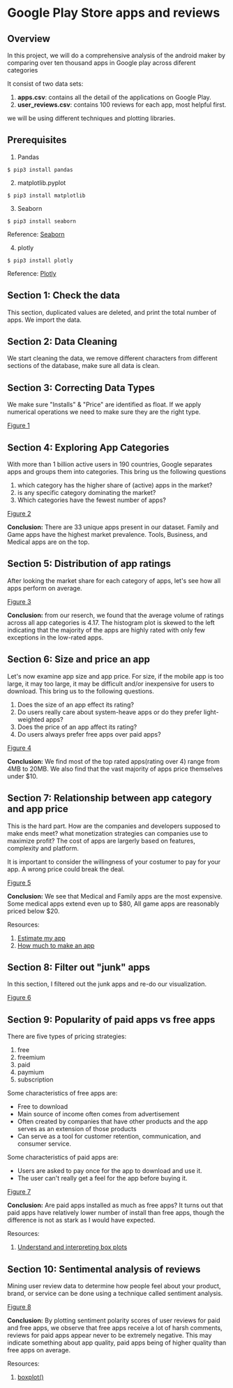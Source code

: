 # Google Play Store apps and reviews

## Overview

In this project, we will do a comprehensive analysis of the android maker by comparing over ten thousand apps 
in Google play across diferent categories

It consist of two data sets: 
1. **apps.csv**: contains all the detail of the applications on Google Play.
2. **user_reviews.csv**: contains 100 reviews for each app, most helpful first.

we will be using different techniques and plotting libraries.

## Prerequisites

1. Pandas
```
$ pip3 install pandas
```
2. matplotlib.pyplot
```
$ pip3 install matplotlib
```
3. Seaborn
```
$ pip3 install seaborn
```
Reference: [Seaborn](https://seaborn.pydata.org/index.html)

4. plotly
```
$ pip3 install plotly
```
Reference: [Plotly](https://plotly.com/python/box-plots/)

## Section 1: Check the data

This section, duplicated values are deleted, and print the total number of apps. 
We import the data. 

## Section 2: Data Cleaning

We start cleaning the data, we remove different characters from different sections 
of the database, make sure all data is clean. 

## Section 3: Correcting Data Types

We make sure "Installs" & "Price" are identified as float. If we apply numerical 
operations we need to make sure they are the right type. 

[Figure 1](/pictures/figure1.png)

## Section 4: Exploring App Categories

With more than 1 billion active users in 190 countries, Google separates apps and groups
them into categories. This bring us the following questions

1. which category has the higher share of (active) apps in the market?
2. is any specific category dominating the market?
3. Which categories have the fewest number of apps?

[Figure 2](pictures/figure2.png)

**Conclusion:** There are 33 unique apps present in our dataset. Family and Game apps
have the highest market prevalence. Tools, Business, and Medical apps are on the top.

## Section 5: Distribution of app ratings

After looking the market share for each category of apps, let's see how all apps perform
on average.

[Figure 3](pictures/figure3.png)

**Conclusion:** from our reserch, we found that the average volume of ratings across all
app categories is 4.17. The histogram plot is skewed to the left indicating that the majority
of the apps are highly rated with only few exceptions in the low-rated apps. 

## Section 6: Size and price an app

Let's now examine app size and app price. For size, if the mobile app is too large, it may too
large, it may be difficult and/or inexpensive for users to download. 
This bring us to the following questions.

1. Does the size of an app effect its rating? 
2. Do users really care about system-heave apps or do they prefer light-weighted apps?
3. Does the price of an app affect its rating?
4. Do users always prefer free apps over paid apps?

[Figure 4](pictures/figure4.png)

**Conclusion:** We find most of the top rated apps(rating over 4) range from 4MB to 20MB. We
also find that the vast majority of apps price themselves under $10.

## Section 7: Relationship between app category and app price

This is the hard part. How are the companies and developers supposed to make ends meet?
what monetization strategies can companies use to maximize profit? The cost of apps are largerly
based on features, complexity and platform. 

It is important to consider the willingness of your costumer to pay for your app. A wrong price 
could break the deal. 

[Figure 5](pictures/figure5.png)

**Conclusion:** We see that Medical and Family apps are the most expensive. Some medical apps extend
even up to $80, All game apps are reasonably priced below $20. 

Resources:
1. [Estimate my app](https://estimatemyapp.com/)
2. [How much to make an app](http://howmuchtomakeanapp.com/)

## Section 8: Filter out "junk" apps

In this section, I filtered out the junk apps and re-do our visualization. 

[Figure 6](pictures/figure6.png)

## Section 9: Popularity of paid apps vs free apps

There are five types of pricing strategies:

1. free
2. freemium
3. paid
4. paymium
5. subscription

Some characteristics of free apps are: 

- Free to download
- Main source of income often comes from advertisement
- Often created by companies that have other products and the app serves as an extension of those products
- Can serve as a tool for customer retention, communication, and consumer service.

Some characteristics of paid apps are:
- Users are asked to pay once for the app to download and use it.
- The user can't really get a feel for the app before buying it.

[Figure 7](pictures/figure7.png)

**Conclusion:** Are paid apps installed as much as free apps? It turns out that paid apps have relatively
lower number of install than free apps, though the difference is not as stark as I would have expected.

Resources: 
1. [Understand and interpreting box plots](https://www.wellbeingatschool.org.nz/information-sheet/understanding-and-interpreting-box-plots)

## Section 10: Sentimental analysis of reviews

Mining user review data to determine how people feel about your product, brand, or service can be done
using a technique called sentiment analysis.

[Figure 8](pictures/figure8.png)

**Conclusion:** By plotting sentiment polarity scores of user reviews for paid and free apps, we observe
that free apps receive a lot of harsh comments, reviews for paid apps appear never to be extremely negative. 
This may indicate something about app quality, paid apps being of higher quality than free apps on average. 

Resources: 
1. [boxplot()](https://seaborn.pydata.org/generated/seaborn.boxplot.html)
